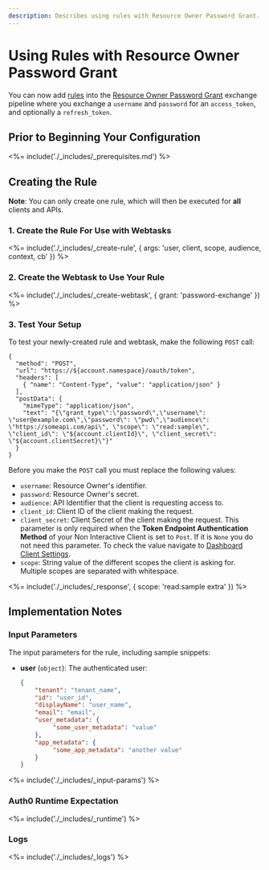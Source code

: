 ```yaml
---
description: Describes using rules with Resource Owner Password Grant.
---
```


# Using Rules with Resource Owner Password Grant

You can now add [rules](/rules) into the [Resource Owner Password Grant](/api-auth/grant/password) exchange pipeline where you exchange a `username` and `password` for an `access_token`, and optionally a `refresh_token`.

## Prior to Beginning Your Configuration

<%= include('./_includes/_prerequisites.md') %>

## Creating the Rule

**Note**: You can only create one rule, which will then be executed for **all** clients and APIs.

### 1. Create the Rule For Use with Webtasks

<%= include('./_includes/_create-rule', {
	  args: 'user, client, scope, audience, context, cb'
}) %>

### 2. Create the Webtask to Use Your Rule

<%= include('./_includes/_create-webtask', {
	  grant: 'password-exchange'
}) %>

### 3. Test Your Setup

To test your newly-created rule and webtask, make the following `POST` call:

```har
{
  "method": "POST",
  "url": "https://${account.namespace}/oauth/token",
  "headers": [
    { "name": "Content-Type", "value": "application/json" }
  ],
  "postData": {
    "mimeType": "application/json",
    "text": "{\"grant_type\":\"password\",\"username\": \"user@example.com\",\"password\": \"pwd\",\"audience\": \"https://someapi.com/api\", \"scope\": \"read:sample\", \"client_id\": \"${account.clientId}\", \"client_secret\": \"${account.clientSecret}\"}"
  }
}
```

Before you make the `POST` call you must replace the following values:
* `username`: Resource Owner's identifier.
* `password`: Resource Owner's secret.
* `audience`: API Identifier that the client is requesting access to.
* `client_id`: Client ID of the client making the request.
* `client_secret`: Client Secret of the client making the request. This parameter is only required when the **Token Endpoint Authentication Method** of your Non Interactive Client is set to `Post`. If it is `None` you do not need this parameter. To check the value navigate to [Dashboard Client Settings](${manage_url}/#/clients/${account.clientId}/settings).
* `scope`: String value of the different scopes the client is asking for. Multiple scopes are separated with whitespace.

<%= include('./_includes/_response', {
	  scope: 'read:sample extra'
}) %>

## Implementation Notes

### Input Parameters

The input parameters for the rule, including sample snippets:

* **user** (`object`): The authenticated user:

    ```json
    {
        "tenant": "tenant_name",
        "id": "user_id",
        "displayName": "user_name",
        "email": "email",
        "user_metadata": {
             "some_user_metadata": "value"
        },
        "app_metadata": {
             "some_app_metadata": "another value"
        }
    }
    ```

<%= include('./_includes/_input-params') %>

### Auth0 Runtime Expectation

<%= include('./_includes/_runtime') %>

### Logs

<%= include('./_includes/_logs') %>
